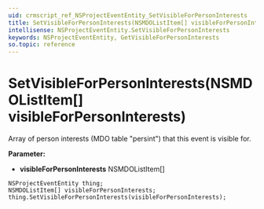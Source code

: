 ```yaml
---
uid: crmscript_ref_NSProjectEventEntity_SetVisibleForPersonInterests
title: SetVisibleForPersonInterests(NSMDOListItem[] visibleForPersonInterests)
intellisense: NSProjectEventEntity.SetVisibleForPersonInterests
keywords: NSProjectEventEntity, GetVisibleForPersonInterests
so.topic: reference
---
```


# SetVisibleForPersonInterests(NSMDOListItem[] visibleForPersonInterests)

Array of person interests (MDO table "persint") that this event is visible for.

**Parameter:** 
 - **visibleForPersonInterests** NSMDOListItem[]

```crmscript
NSProjectEventEntity thing;
NSMDOListItem[] visibleForPersonInterests;
thing.SetVisibleForPersonInterests(visibleForPersonInterests);
```

